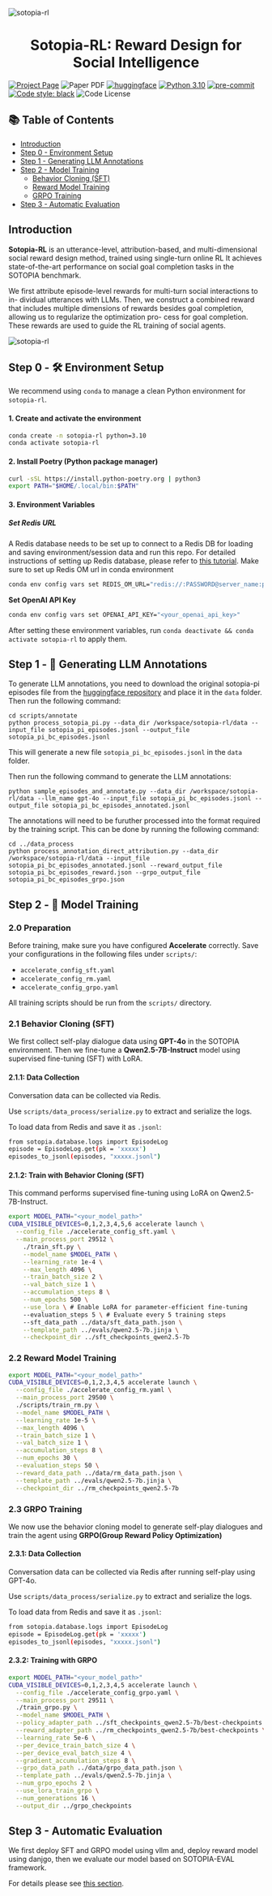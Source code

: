 ![sotopia-rl](assets/sotopia-rl-title.png)

<h1 align="center"> Sotopia-RL: Reward Design for Social Intelligence</h1>

[![Project Page](https://img.shields.io/badge/Project-Page-green.svg)](https://rl.sotopia.world/) ![Paper PDF](https://img.shields.io/badge/Paper-PDF-red.svg) [![huggingface](https://img.shields.io/badge/%F0%9F%A4%97-Model-orange)](https://huggingface.co/ulab-ai/sotopia-rl-qwen-2.5-7B-grpo) [![Python 3.10](https://img.shields.io/badge/python-%E2%89%A53.10-blue)](https://www.python.org/downloads/release/python-3109/) [![pre-commit](https://img.shields.io/badge/pre--commit-enabled-brightgreen?logo=pre-commit&logoColor=white)](https://pre-commit.com/) <a href="https://github.com/psf/black"><img alt="Code style: black" src="https://img.shields.io/badge/code%20style-black-000000.svg"></a> ![Code License](https://img.shields.io/badge/Code%20License-Apache_2.0-blue.svg)



## 📚 Table of Contents
- [Introduction](#introduction)
- [Step 0 - Environment Setup](#step-0---️-environment-setup)
- [Step 1 - Generating LLM Annotations](#step-1---generating-llm-annotations)
- [Step 2 - Model Training](#step-2---model-training)
  - [Behavior Cloning (SFT)](#21-behavior-cloning-supervised-fine-tuning-sft)
  - [Reward Model Training](#22-reward-model-training)
  - [GRPO Training](#23-grpo-training)
- [Step 3 - Automatic Evaluation](#step-3---automatic-evaluation)

## Introduction

**Sotopia-RL** is an utterance-level, attribution-based, and multi-dimensional social reward design method, trained using single-turn online RL It achieves state-of-the-art performance on social goal completion tasks in the SOTOPIA benchmark. 

We first attribute episode-level rewards for multi-turn social interactions to in- dividual utterances with LLMs. Then, we construct a combined reward that includes multiple dimensions of rewards besides goal completion, allowing us to regularize the optimization pro- cess for goal completion. These rewards are used to guide the RL training of social agents.



![sotopia-rl](assets/sotopia_method.jpg)

## Step 0 - 🛠️ Environment Setup

We recommend using `conda` to manage a clean Python environment for `sotopia-rl`.

#### 1. Create and activate the environment

```bash
conda create -n sotopia-rl python=3.10
conda activate sotopia-rl
```

#### 2. Install Poetry (Python package manager)

```bash
curl -sSL https://install.python-poetry.org | python3
export PATH="$HOME/.local/bin:$PATH"
```
#### 3. Environment Variables

##### Set Redis URL

A Redis database needs to be set up to connect to a Redis DB for loading and saving environment/session data and run this repo. For detailed instructions of setting up Redis database, please refer to [this tutorial](https://github.com/sotopia-lab/sotopia-pi/tree/main/data_generate#setting-up-redis-database). Make sure to set up Redis OM url in conda environment

```bash
conda env config vars set REDIS_OM_URL="redis://:PASSWORD@server_name:port_num"
```

**Set OpenAI API Key** 

```bash
conda env config vars set OPENAI_API_KEY="<your_openai_api_key>"
```

After setting these environment variables, run `conda deactivate && conda activate sotopia-rl` to apply them.



## Step 1 - 🧠 Generating LLM Annotations

To generate LLM annotations, you need to download the original sotopia-pi episodes file from the [huggingface repository](https://huggingface.co/datasets/cmu-lti/sotopia-pi/tree/main) and place it in the `data` folder. Then run the following command:
```
cd scripts/annotate
python process_sotopia_pi.py --data_dir /workspace/sotopia-rl/data --input_file sotopia_pi_episodes.jsonl --output_file sotopia_pi_bc_episodes.jsonl
```
This will generate a new file `sotopia_pi_bc_episodes.jsonl` in the `data` folder.

Then run the following command to generate the LLM annotations:
```
python sample_episodes_and_annotate.py --data_dir /workspace/sotopia-rl/data --llm_name gpt-4o --input_file sotopia_pi_bc_episodes.jsonl --output_file sotopia_pi_bc_episodes_annotated.jsonl
```
The annotations will need to be furuther processed into the format required by the training script. This can be done by running the following command:
```
cd ../data_process
python process_annotation_direct_attribution.py --data_dir /workspace/sotopia-rl/data --input_file sotopia_pi_bc_episodes_annotated.jsonl --reward_output_file sotopia_pi_bc_episodes_reward.json --grpo_output_file sotopia_pi_bc_episodes_grpo.json
```



## Step 2 - 🤖 Model Training

### 2.0 Preparation

Before training, make sure you have configured **Accelerate** correctly. Save your configurations in the following files under `scripts/`:

- `accelerate_config_sft.yaml`
- `accelerate_config_rm.yaml`
- `accelerate_config_grpo.yaml`

All training scripts should be run from the `scripts/` directory.

### 2.1 Behavior Cloning (SFT)

We first collect self-play dialogue data using **GPT-4o** in the SOTOPIA environment. Then we fine-tune a **Qwen2.5-7B-Instruct** model using supervised fine-tuning (SFT) with LoRA.

#### 2.1.1: Data Collection

Conversation data can be collected via Redis.

Use `scripts/data_process/serialize.py` to extract and serialize the logs.

To load data from Redis and save it as `.jsonl`:

```bash
from sotopia.database.logs import EpisodeLog
episode = EpisodeLog.get(pk = 'xxxxx')
episodes_to_jsonl(episodes, "xxxxx.jsonl")
```

#### 2.1.2: Train with Behavior Cloning (SFT)

This command performs supervised fine-tuning using LoRA on Qwen2.5-7B-Instruct.

```bash
export MODEL_PATH="<your_model_path>"
CUDA_VISIBLE_DEVICES=0,1,2,3,4,5,6 accelerate launch \
  --config_file ./accelerate_config_sft.yaml \
  --main_process_port 29512 \
    ./train_sft.py \
    --model_name $MODEL_PATH \
    --learning_rate 1e-4 \
    --max_length 4096 \
    --train_batch_size 2 \
    --val_batch_size 1 \
    --accumulation_steps 8 \
    --num_epochs 500 \
    --use_lora \ # Enable LoRA for parameter-efficient fine-tuning
    --evaluation_steps 5 \ # Evaluate every 5 training steps
    --sft_data_path ../data/sft_data_path.json \
    --template_path ../evals/qwen2.5-7b.jinja \
    --checkpoint_dir ../sft_checkpoints_qwen2.5-7b
```

### 2.2 Reward Model Training

```bash
export MODEL_PATH="<your_model_path>"
CUDA_VISIBLE_DEVICES=0,1,2,3,4,5 accelerate launch \
  --config_file ./accelerate_config_rm.yaml \
  --main_process_port 29500 \
  ./scripts/train_rm.py \
  --model_name $MODEL_PATH \
  --learning_rate 1e-5 \
  --max_length 4096 \
  --train_batch_size 1 \
  --val_batch_size 1 \
  --accumulation_steps 8 \
  --num_epochs 30 \
  --evaluation_steps 50 \
  --reward_data_path ../data/rm_data_path.json \
  --template_path ../evals/qwen2.5-7b.jinja \
  --checkpoint_dir ../rm_checkpoints_qwen2.5-7b
```

### 2.3 GRPO Training

We now use the behavior cloning model to generate self-play dialogues and train the agent using **GRPO(Group Reward Policy Optimization)**

#### 2.3.1: Data Collection

Conversation data can be collected via Redis after running self-play using GPT-4o.

Use `scripts/data_process/serialize.py` to extract and serialize the logs.

To load data from Redis and save it as `.jsonl`:

```bash
from sotopia.database.logs import EpisodeLog
episode = EpisodeLog.get(pk = 'xxxxx')
episodes_to_jsonl(episodes, "xxxxx.jsonl")
```
#### 2.3.2: Training with GRPO

```bash
export MODEL_PATH="<your_model_path>"
CUDA_VISIBLE_DEVICES=0,1,2,3,4,5 accelerate launch \
  --config_file ./accelerate_config_grpo.yaml \
  --main_process_port 29511 \
  ./train_grpo.py \
  --model_name $MODEL_PATH \
  --policy_adapter_path ../sft_checkpoints_qwen2.5-7b/best-checkpoints \
  --reward_adapter_path ../rm_checkpoints_qwen2.5-7b/best-checkpoints \
  --learning_rate 5e-6 \
  --per_device_train_batch_size 4 \
  --per_device_eval_batch_size 4 \
  --gradient_accumulation_steps 8 \
  --grpo_data_path ../data/grpo_data_path.json \
  --template_path ../evals/qwen2.5-7b.jinja \
  --num_grpo_epochs 2 \
  --use_lora_train_grpo \
  --num_generations 16 \
  --output_dir ../grpo_checkpoints
```



## Step 3 - Automatic Evaluation

We first deploy SFT and GRPO model using vllm and, deploy reward model using danjgo, then we evaluate our model based on SOTOPIA-EVAL framework.

For details please see [this section](#https://github.com/sotopia-lab/sotopia-rl/tree/main/evals/README.md).
